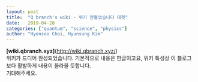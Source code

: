 ```yaml
---
layout: post
title:  "Q branch's wiki - 위키 만들었습니다 데헷"
date:   2019-04-28
categories: ["quantum", "science", "physics"]
author: "Hyensoo Choi, Hyunsung Kim"
---
```

**[wiki.qbranch.xyz]**(http://wiki.qbranch.xyz/)  
위키가 드디어 완성되었습니다. 기본적으로 내용은 한글이고요, 위키 특성상 이 블로그보다 활발하게 내용이 올라올 듯합니다.  
기대해주세요.